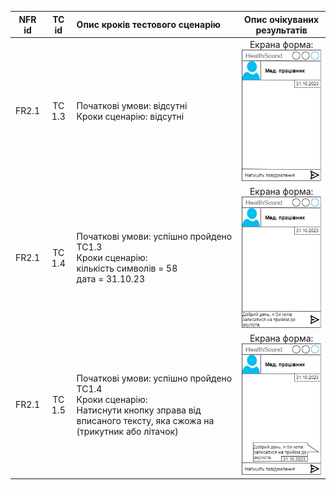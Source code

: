 |NFR id|TC id|Опис кроків тестового сценарію|Опис очікуваних результатів|
|:-----:|:-----:|:-----|:-----:|
|FR2.1|TC 1.3|Початкові умови: відсутні<br> Кроки сценарію: відсутні|Екрана форма:<br>![tc1.3](/2-SoftwareDesign/2.8-TestCases/tc1.3.jpg)|
|FR2.1|TC 1.4|Початкові умови: успішно пройдено TC1.3<br> Кроки сценарію:<br> кількість символів = 58<br> дата = 31.10.23|Екрана форма:<br>![tc1.4](/2-SoftwareDesign/2.8-TestCases/tc1.4.jpg)|
|FR2.1|TC 1.5|Початкові умови: успішно пройдено TC1.4<br> Кроки сценарію:<br> Натиснути кнопку зправа від вписаного тексту, яка сжожа на (трикутник або літачок)|Екрана форма:<br>![tc1.5](/2-SoftwareDesign/2.8-TestCases/tc1.5.jpg)|
